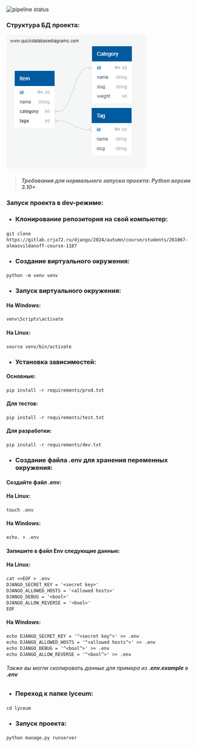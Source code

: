 ![pipeline status](https://gitlab.crja72.ru/django/2024/autumn/course/students/261067-almasvildanoff-course-1187/badges/main/pipeline.svg)

### Структура БД проекта:
![ER](ER.jpg)
 
> ##### Требования для нормального запуска проекта: Python версии 3.10+
> 
### Запуск проекта в dev-режиме:

- ### Клонирование репозитория на свой компьютер:

#### <command>

    git clone https://gitlab.crja72.ru/django/2024/autumn/course/students/261067-almasvildanoff-course-1187

#### </command>

- ### Создание виртуального окружения:

#### <command>

    python -m venv venv

#### </command>

- ### Запуск виртуального окружения:

#### На Windows:

#### <command>

    venv\Scripts\activate

#### </command>

#### На Linux:

#### <command>

    source venv/bin/activate

#### </command>

- ### Установка зависимостей:

#### Основные:

#### <command>

    pip install -r requirements/prod.txt

#### </command>

#### Для тестов:

#### <command>

    pip install -r requirements/test.txt

#### </command>

#### Для разработки:

#### <command>

    pip install -r requirements/dev.txt

#### </command>

- ### Создание файла .env для хранения переменных окружения:

#### Создайте файл **.env**:

#### На Linux:

#### <command>

    touch .env

#### </command>

#### На Windows:

#### <command>

    echo. > .env

#### </command>

#### Запишите в файл Env следующие данные:

#### На Linux:

#### <command>

    cat <<EOF > .env
    DJANGO_SECRET_KEY = '<secret key>'
    DJANGO_ALLOWED_HOSTS = '<allowed hosts>'
    DJANGO_DEBUG = '<bool>'
    DJANGO_ALLOW_REVERSE = '<bool>'
    EOF

#### </command>

#### На Windows:

#### <command>

    echo DJANGO_SECRET_KEY = '^<secret key^>' >> .env
    echo DJANGO_ALLOWED_HOSTS = '^<allowed hosts^>' >> .env
    echo DJANGO_DEBUG = '^<bool^>' >> .env
    echo DJANGO_ALLOW_REVERSE = '^<bool^>' >> .env

#### </command>

###### Также вы могли скопировать данные для примера из **.env.example** в **.env**

- ### Переход к папке lyceum:

#### <command>

    cd lyceum

#### </command>

- ### Запуск проекта:

#### <command>

    python manage.py runserver

#### </command>

